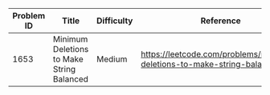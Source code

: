 | Problem ID | Title | Difficulty | Reference
| --- | --- | --- | ---
| 1653 | Minimum Deletions to Make String Balanced | Medium | https://leetcode.com/problems/minimum-deletions-to-make-string-balanced/
